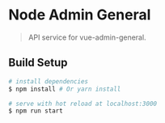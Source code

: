 # Node Admin General 

> API service for vue-admin-general.

## Build Setup

``` bash
# install dependencies
$ npm install # Or yarn install

# serve with hot reload at localhost:3000
$ npm run start

```

